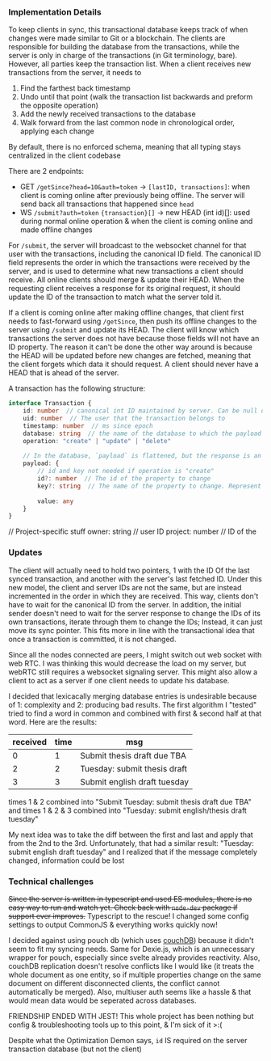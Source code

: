 ### Implementation Details

To keep clients in sync, this transactional database keeps track of when changes were made similar to Git or a blockchain. The clients are responsible for building the database from the transactions, while the server is only in charge of the transactions (in Git terminology, bare). However, all parties keep the transaction list. When a client receives new transactions from the server, it needs to
1. Find the farthest back timestamp
2. Undo until that point (walk the transaction list backwards and preform the opposite operation)
3. Add the newly received transactions to the database
4. Walk forward from the last common node in chronological order, applying each change

By default, there is no enforced schema, meaning that all typing stays centralized in the client codebase

There are 2 endpoints:
- GET `/getSince?head=10&auth=token` -> `[lastID, transactions]`: when client is coming online after previously being offline. The server will send back all transactions that happened since `head`
- WS `/submit?auth=token` `{transaction}[]` -> new HEAD (int id)[]: used during normal online operation & when the client is coming online and made offline changes

For `/submit`, the server will broadcast to the websocket channel for that user with the transactions, including the canonical ID field. The canonical ID field represents the order in which the transactions were received by the server, and is used to determine what new transactions a client should receive. All online clients should merge & update their HEAD. When the requesting client receives a response for its original request, it should update the ID of the transaction to match what the server told it.

If a client is coming online after making offline changes, that client first needs to fast-forward using `/getSince`, then push its offline changes to the server using `/submit` and update its HEAD. The client will know which transactions the server does not have because those fields will not have an ID property. The reason it can't be done the other way around is because the HEAD will be updated before new changes are fetched, meaning that the client forgets which data it should request. A client should never have a HEAD that is ahead of the server.

A transaction has the following structure:
```typescript
interface Transaction {
    id: number  // canonical int ID maintained by server. Can be null on client if offline
    uid: number  // The user that the transaction belongs to
    timestamp: number  // ms since epoch
    database: string  // the name of the database to which the payload belongs
    operation: "create" | "update" | "delete"
    
    // In the database, `payload` is flattened, but the response is an object
    payload: {
        // id and key not needed if operation is "create"
        id?: number  // The id of the property to change
        key?: string  // The name of the property to change. Represent nested properties with `.` like "car.wheel[0]" // TODO see my daydream implementation
        
        value: any
    }
}
```

// Project-specific stuff
owner: string  // user ID
project: number  // ID of the

### Updates
The client will actually need to hold two pointers, 1 with the ID Of the last synced transaction, and another with the server's last fetched ID. Under this new model, the client and server IDs are not the same, but are instead incremented in the order in which they are received. This way, clients don't have to wait for the canonical ID from the server. In addition, the initial sender doesn't need to wait for the server response to change the IDs of its own transactions, iterate through them to change the IDs; Instead, it can just move its sync pointer. This fits more in line with the transactional idea that once a transaction is committed, it is not changed.

Since all the nodes connected are peers, I might switch out web socket with web RTC. I was thinking this would decrease the load on my server, but webRTC still requires a websocket signaling server. This might also allow a client to act as a server if one client needs to update his database.

I decided that lexicacally merging database entries is undesirable because of 1: complexity and 2: producing bad results. The first algorithm I "tested" tried to find a word in common and combined with first & second half at that word. Here are the results:

| received | time | msg                          |
|----------|------|------------------------------|
| 0        | 1    | Submit thesis draft due TBA  |
| 2        | 2    | Tuesday: submit thesis draft |
| 3        | 3    | Submit english draft tuesday |

times 1 & 2 combined into "Submit Tuesday: submit thesis draft due TBA"
and times 1 & 2 & 3 combined into "Tuesday: submit english/thesis draft tuesday"

My next idea was to take the diff between the first and last and apply that from the 2nd to the 3rd. Unfortunately, that had a similar result: "Tuesday: submit english draft tuesday" and I realized that if the message completely changed, information could be lost

### Technical challenges
~~Since the server is written in typescript and used ES modules, there is no easy way to run and watch yet. Check back with `node-dev` package if support ever improves.~~ Typescript to the rescue! I changed some config settings to output CommonJS & everything works quickly now!

I decided against using pouch db (which uses [couchDB](https://docs.couchdb.org/en/stable/replication/conflicts.html#replication-conflicts)) because it didn't seem to fit my syncing needs. Same for Dexie.js, which is an unnecessary wrapper for pouch, especially since svelte already provides reactivity. Also, couchDB replication doesn't resolve conflicts like I would like (it treats the whole document as one entity, so if multiple properties change on the same document on different disconnected clients, the conflict cannot automatically be merged). Also, multiuser auth seems like a hassle & that would mean data would be seperated across databases.

FRIENDSHIP ENDED WITH JEST! This whole project has been nothing but config & troubleshooting tools up to this point, & I'm sick of it >:(

Despite what the Optimization Demon says, `id` IS required on the server transaction database (but not the client)